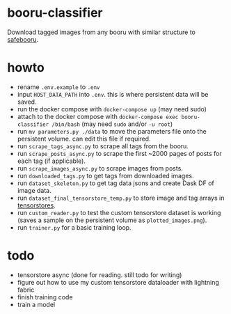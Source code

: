 # booru-classifier
Download tagged images from any booru with similar structure to [safebooru](https://safebooru.org/).

# howto
- rename ```.env.example``` to ```.env```
- input ```HOST_DATA_PATH``` into ```.env```. this is where persistent data will be saved.
- run the docker compose with ```docker-compose up``` (may need sudo)
- attach to the docker compose with ```docker-compose exec booru-classifier /bin/bash``` (may need ```sudo``` and/or ```-u root```)
- run ```mv parameters.py ./data``` to move the parameters file onto the persistent volume. can edit this file if required.
- run ```scrape_tags_async.py``` to scrape all tags from the booru.
- run ```scrape_posts_async.py``` to scrape the first ~2000 pages of posts for each tag (if applicable).
- run ```scrape_images_async.py``` to scrape images from posts.
- run ```downloaded_tags.py``` to get tags from downloaded images.
- run ```dataset_skeleton.py``` to get tag data jsons and create Dask DF of image data.
- run ```dataset_final_tensorstore_temp.py``` to store image and tag arrays in [tensorstores](https://google.github.io/tensorstore/).
- run ```custom_reader.py``` to test the custom tensorstore dataset is working (saves a sample on the persistent volume as ```plotted_images.png```).
- run ```trainer.py``` for a basic training loop.

# todo
- tensorstore async (done for reading. still todo for writing)
- figure out how to use my custom tensorstore dataloader with lightning fabric
- finish training code
- train a model
